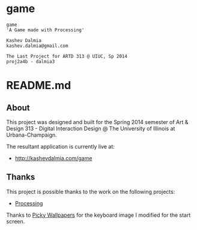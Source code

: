 game
====
    game
    'A Game made with Processing'

    Kashev Dalmia
    kashev.dalmia@gmail.com

    The Last Project for ARTD 313 @ UIUC, Sp 2014
    proj2a4b - dalmia3


# README.md

## About
This project was designed and built for the Spring 2014 semester of Art & Design 313 - Digital Interaction Design @ The University of Illinois at Urbana-Champaign.

The resultant application is currently live at:

- http://kashevdalmia.com/game

## Thanks
This project is possible thanks to the work on the following projects:

- [Processing](https://www.processing.org/)

Thanks to [Picky Wallpapers](http://www.pickywallpapers.com/samsung-galaxy-s/miscellaneous/clean-style/minimal-apple-wireless-keyboard-wallpaper/download/) for the keyboard image I modified for the start screen.
